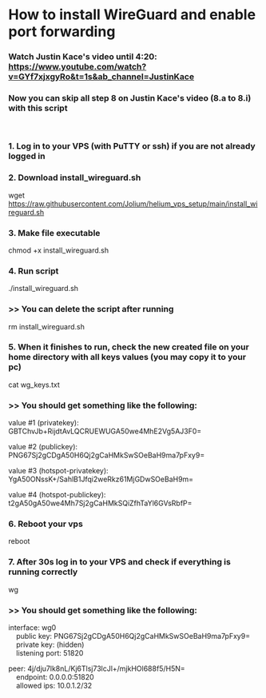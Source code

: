 # How to install WireGuard and enable port forwarding

### Watch Justin Kace's video until 4:20: https://www.youtube.com/watch?v=GYf7xjxgyRo&t=1s&ab_channel=JustinKace
### Now you can skip all step 8 on Justin Kace's video (8.a to 8.i) with this script
<br />

### 1. Log in to your VPS (with PuTTY or ssh) if you are not already logged in

### 2. Download install_wireguard.sh
wget https://raw.githubusercontent.com/Jolium/helium_vps_setup/main/install_wireguard.sh

### 3. Make file executable
chmod +x install_wireguard.sh

### 4. Run script
./install_wireguard.sh

### >> You can delete the script after running
rm install_wireguard.sh

### 5. When it finishes to run, check the new created file on your home directory with all keys values (you may copy it to your pc)
cat wg_keys.txt

### >> You should get something like the following:
value #1 (privatekey):
<br />GBTChvJb+RijdtAvLQCRUEWUGA50we4MhE2Vg5AJ3F0=

value #2 (publickey):
<br />PNG67Sj2gCDgA50H6Qj2gCaHMkSwSOeBaH9ma7pFxy9=

value #3 (hotspot-privatekey):
<br />YgA50ONssK+/SahlB1Jfqi2weRkz61MjGDwSOeBaH9m=

value #4 (hotspot-publickey):
<br />t2gA50gA50we4Mh7Sj2gCaHMkSQiZfhTaYl6GVsRbfP=


### 6. Reboot your vps
reboot

### 7. After 30s log in to your VPS and check if everything is running correctly
wg

### >> You should get something like the following:
interface: wg0
<br />&nbsp;&nbsp;&nbsp;&nbsp;public key: PNG67Sj2gCDgA50H6Qj2gCaHMkSwSOeBaH9ma7pFxy9=
<br />&nbsp;&nbsp;&nbsp;&nbsp;private key: (hidden)
<br />&nbsp;&nbsp;&nbsp;&nbsp;listening port: 51820
  
peer: 4j/dju7lk8nL/Kj6Tlsj73lcJl+/mjkHOl688f5/H5N=
<br />&nbsp;&nbsp;&nbsp;&nbsp;endpoint: 0.0.0.0:51820
<br />&nbsp;&nbsp;&nbsp;&nbsp;allowed ips: 10.0.1.2/32
